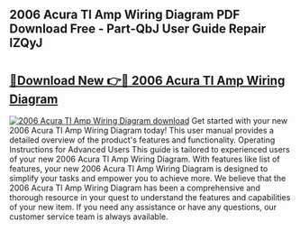 ## 2006 Acura Tl Amp Wiring Diagram PDF Download Free - Part-QbJ User Guide Repair lZQyJ

# <h2><a href="http://dfuu3w.blite.top/?on=2006+Acura+Tl+Amp+Wiring+Diagram">🔗Download New 👉🔴 2006 Acura Tl Amp Wiring Diagram</a></h2>

[![2006 Acura Tl Amp Wiring Diagram download](https://i.imgur.com/lujVjoI.png)](http://dfuu3w.blite.top/?on=2006+Acura+Tl+Amp+Wiring+Diagram)
Get started with your new 2006 Acura Tl Amp Wiring Diagram today! This user manual provides a detailed overview of the product's features and functionality. Operating Instructions for Advanced Users This guide is tailored to experienced users of your new 2006 Acura Tl Amp Wiring Diagram. With features like list of features, your new 2006 Acura Tl Amp Wiring Diagram is designed to simplify your tasks and empower you to achieve more. We believe that the 2006 Acura Tl Amp Wiring Diagram has been a comprehensive and thorough resource in your quest to understand the features and capabilities of your new item. If you need any assistance or have any questions, our customer service team is always available.
